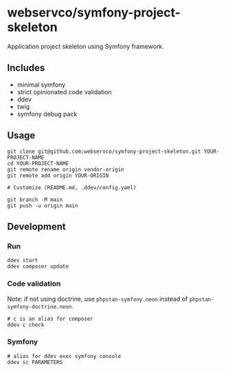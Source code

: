 # webservco/symfony-project-skeleton

Application project skeleton using Symfony framework.

## Includes

- minimal symfony
- strict opinionated code validation
- ddev
- twig
- symfony debug pack

## Usage

```shell
git clone git@github.com:webservco/symfony-project-skeleton.git YOUR-PROJECT-NAME
cd YOUR-PROJECT-NAME
git remote rename origin vendor-origin
git remote add origin YOUR-ORIGIN

# Customize (README.md, .ddev/config.yaml)

git branch -M main
git push -u origin main
```

## Development

### Run

```shell
ddev start
ddev composer update
```

### Code validation

Note: if not using doctrine, use `phpstan-symfony.neon` instead of `phpstan-symfony-doctrine.neon`.

```shell
# c is an alias for composer
ddev c check
```

### Symfony

```shell
# alias for ddev exec symfony console
ddev sc PARAMETERS
```

